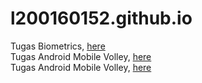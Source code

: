 # l200160152.github.io

Tugas Biometrics, <a href = 'https://l200160152.github.io/fingerprint/'> here </a>
<br>Tugas Android Mobile Volley, <a href = 'https://l200160152.github.io/android/'> here</a>
<br>Tugas Android Mobile Volley, <a href = 'https://l200160152.github.io/android/login_and_register/index.html'> here</a>
